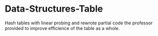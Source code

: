 # Data-Structures-Table
Hash tables with linear probing and rewrote partial code the professor provided to improve efficience of the table as a whole. 
